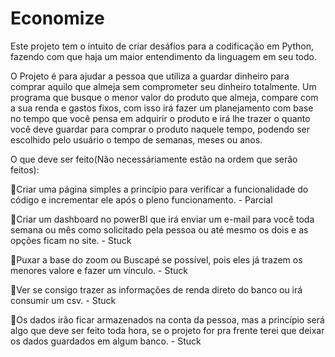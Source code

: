 # Economize
 Este projeto tem o intuito de criar desáfios para a codificação em Python, fazendo com que haja um maior entendimento da linguagem em seu todo.
 
 O Projeto é para ajudar a pessoa que utiliza a guardar dinheiro para 
comprar aquilo que almeja sem comprometer seu dinheiro totalmente.
 Um programa que busque o menor valor do produto que almeja, 
compare com a sua renda e gastos fixos, com isso irá fazer um 
planejamento com base no tempo que você pensa em adquirir o 
produto e irá lhe trazer o quanto você deve guardar para comprar o 
produto naquele tempo, podendo ser escolhido pelo usuário o tempo 
de semanas, meses ou anos.

O que deve ser feito(Não necessáriamente estão na ordem que serão feitos):

 Criar uma página simples a princípio para verificar a 
funcionalidade do código e incrementar ele após o pleno 
funcionamento. - Parcial

 Criar um dashboard no powerBI que irá enviar um e-mail para você toda semana ou 
mês como solicitado pela pessoa ou até mesmo os dois e as 
opções ficam no site. - Stuck

 Puxar a base do zoom ou Buscapé se possível, pois eles já 
trazem os menores valore e fazer um vínculo. - Stuck

 Ver se consigo trazer as informações de renda direto do banco 
ou irá consumir um csv. - Stuck

 Os dados irão ficar armazenados na conta da pessoa, mas a 
princípio será algo que deve ser feito toda hora, se o projeto for 
pra frente terei que deixar os dados guardados em algum 
banco. - Stuck




 
